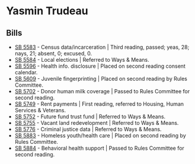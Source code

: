 # Yasmin Trudeau
## Bills
* [SB 5583](/bill/2021-22/sb/5583/) - Census data/incarceration | Third reading, passed; yeas, 28; nays, 21; absent, 0; excused, 0.
* [SB 5584](/bill/2021-22/sb/5584/) - Local elections | Referred to Ways & Means.
* [SB 5596](/bill/2021-22/sb/5596/) - Health info. disclosure | Placed on second reading consent calendar.
* [SB 5609](/bill/2021-22/sb/5609/) - Juvenile fingerprinting | Placed on second reading by Rules Committee.
* [SB 5702](/bill/2021-22/sb/5702/) - Donor human milk coverage | Passed to Rules Committee for second reading.
* [SB 5749](/bill/2021-22/sb/5749/) - Rent payments | First reading, referred to Housing, Human Services & Veterans.
* [SB 5752](/bill/2021-22/sb/5752/) - Future fund trust fund | Referred to Ways & Means.
* [SB 5755](/bill/2021-22/sb/5755/) - Vacant land redevelopment | Referred to Ways & Means.
* [SB 5776](/bill/2021-22/sb/5776/) - Criminal justice data | Referred to Ways & Means.
* [SB 5883](/bill/2021-22/sb/5883/) - Homeless youth/health care | Placed on second reading by Rules Committee.
* [SB 5884](/bill/2021-22/sb/5884/) - Behavioral health support | Passed to Rules Committee for second reading.
